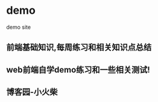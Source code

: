 # demo
demo site

## 前端基础知识,每周练习和相关知识点总结


## web前端自学demo练习和一些相关测试!

[前端牛人个人作品集合]: https://www.kancloud.cn/jikeytang/qq/81141


## 博客园-小火柴

[博客园小火柴]: https://www.cnblogs.com/xiaohuochai

[前端牛人个人作品集合]: https://www.xiaohuochai.cc
